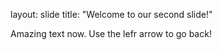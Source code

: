 
layout: slide
title: "Welcome to our second slide!"

Amazing text now.
Use the lefr arrow to go back!
